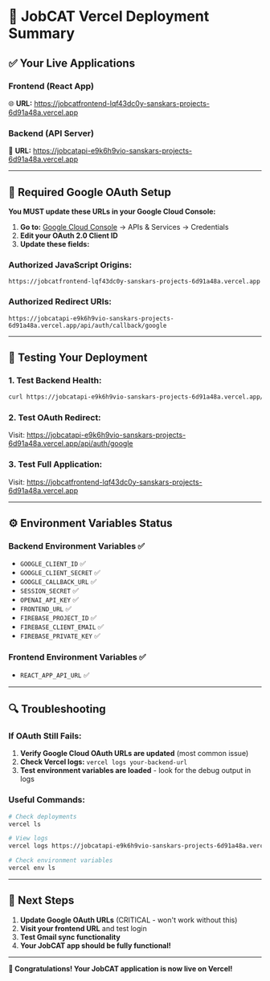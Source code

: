 # 🚀 JobCAT Vercel Deployment Summary

## ✅ Your Live Applications

### **Frontend (React App)**
🌐 **URL:** https://jobcatfrontend-lqf43dc0y-sanskars-projects-6d91a48a.vercel.app

### **Backend (API Server)**  
🔧 **URL:** https://jobcatapi-e9k6h9vio-sanskars-projects-6d91a48a.vercel.app

---

## 🔧 Required Google OAuth Setup

**You MUST update these URLs in your Google Cloud Console:**

1. **Go to:** [Google Cloud Console](https://console.cloud.google.com/) → APIs & Services → Credentials
2. **Edit your OAuth 2.0 Client ID**
3. **Update these fields:**

### Authorized JavaScript Origins:
```
https://jobcatfrontend-lqf43dc0y-sanskars-projects-6d91a48a.vercel.app
```

### Authorized Redirect URIs:
```
https://jobcatapi-e9k6h9vio-sanskars-projects-6d91a48a.vercel.app/api/auth/callback/google
```

---

## 🧪 Testing Your Deployment

### 1. Test Backend Health:
```bash
curl https://jobcatapi-e9k6h9vio-sanskars-projects-6d91a48a.vercel.app/health
```

### 2. Test OAuth Redirect:
Visit: https://jobcatapi-e9k6h9vio-sanskars-projects-6d91a48a.vercel.app/api/auth/google

### 3. Test Full Application:
Visit: https://jobcatfrontend-lqf43dc0y-sanskars-projects-6d91a48a.vercel.app

---

## ⚙️ Environment Variables Status

### Backend Environment Variables ✅
- `GOOGLE_CLIENT_ID` ✅
- `GOOGLE_CLIENT_SECRET` ✅  
- `GOOGLE_CALLBACK_URL` ✅
- `SESSION_SECRET` ✅
- `OPENAI_API_KEY` ✅
- `FRONTEND_URL` ✅
- `FIREBASE_PROJECT_ID` ✅
- `FIREBASE_CLIENT_EMAIL` ✅
- `FIREBASE_PRIVATE_KEY` ✅

### Frontend Environment Variables ✅
- `REACT_APP_API_URL` ✅

---

## 🔍 Troubleshooting

### If OAuth Still Fails:
1. **Verify Google Cloud OAuth URLs are updated** (most common issue)
2. **Check Vercel logs:** `vercel logs your-backend-url`
3. **Test environment variables are loaded** - look for the debug output in logs

### Useful Commands:
```bash
# Check deployments
vercel ls

# View logs
vercel logs https://jobcatapi-e9k6h9vio-sanskars-projects-6d91a48a.vercel.app

# Check environment variables
vercel env ls
```

---

## 🎉 Next Steps

1. **Update Google OAuth URLs** (CRITICAL - won't work without this)
2. **Visit your frontend URL** and test login
3. **Test Gmail sync functionality**
4. **Your JobCAT app should be fully functional!**

---

**🎊 Congratulations! Your JobCAT application is now live on Vercel!**
